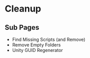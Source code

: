# Cleanup

## Sub Pages

- Find Missing Scripts (and Remove)
- Remove Empty Folders
- Unity GUID Regenerator

